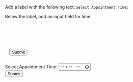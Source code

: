 Add a label with the following text:
`Select Appointment Time:`

Below the label, add an input field for time.

<codeblock language="html" type="exercise" testMode="fixedInput" defaultCSS="form {max-width: 300px; margin: 10px auto; font-family: Lato; border-radius: 10px; padding: 1rem; box-shadow: 0px 0px 4px; background-color: snow; font-size: 1.2rem; } form * { margin: 0.5rem; } button , input[type=`button`] { padding: 0.2rem 1rem; font-size: 1.1rem; font-weight: 700; margin: 1rem 0; }">
<code>
<form id="appointment-form">
  <!-- Write code below this line-->

  <br>
  <button>Submit</button>
</form>
</code>
<solution>
<form id="appointment-form">
  <!-- Write code below this line-->
  <label>Select Appointment Time:</label>
  <input type="time">
  <br>
  <button>Submit</button>
</solution>
</codeblock>
